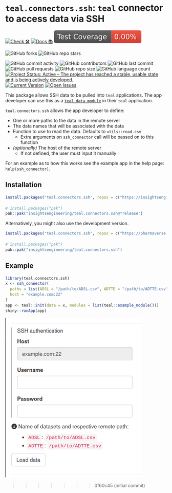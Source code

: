 # `teal.connectors.ssh`: `teal` connector to access data via SSH

<!-- start badges -->
[![Check 🛠](https://github.com/insightsengineering/teal.connectors.ssh/actions/workflows/check.yaml/badge.svg)](https://insightsengineering.github.io/teal.connectors.ssh/main/unit-test-report/)
[![Docs 📚](https://github.com/insightsengineering/teal.connectors.ssh/actions/workflows/docs.yaml/badge.svg)](https://insightsengineering.github.io/teal.connectors.ssh/)
[![Code Coverage 📔](https://raw.githubusercontent.com/insightsengineering/teal.connectors.ssh/_xml_coverage_reports/data/main/badge.svg)](https://insightsengineering.github.io/teal.connectors.ssh/main/coverage-report/)

![GitHub forks](https://img.shields.io/github/forks/insightsengineering/teal.connectors.ssh?style=social)
![GitHub repo stars](https://img.shields.io/github/stars/insightsengineering/teal.connectors.ssh?style=social)

![GitHub commit activity](https://img.shields.io/github/commit-activity/m/insightsengineering/teal.connectors.ssh)
![GitHub contributors](https://img.shields.io/github/contributors/insightsengineering/teal.connectors.ssh)
![GitHub last commit](https://img.shields.io/github/last-commit/insightsengineering/teal.connectors.ssh)
![GitHub pull requests](https://img.shields.io/github/issues-pr/insightsengineering/teal.connectors.ssh)
![GitHub repo size](https://img.shields.io/github/repo-size/insightsengineering/teal.connectors.ssh)
![GitHub language count](https://img.shields.io/github/languages/count/insightsengineering/teal.connectors.ssh)
[![Project Status: Active – The project has reached a stable, usable state and is being actively developed.](https://www.repostatus.org/badges/latest/active.svg)](https://www.repostatus.org/#active)
[![Current Version](https://img.shields.io/github/r-package/v/insightsengineering/teal/main?color=purple\&label=package%20version)](https://github.com/insightsengineering/teal/tree/main)
[![Open Issues](https://img.shields.io/github/issues-raw/insightsengineering/teal?color=red\&label=open%20issues)](https://github.com/insightsengineering/teal/issues?q=is%3Aissue+is%3Aopen+sort%3Aupdated-desc)
<!-- end badges -->


This package allows SSH data to be pulled into `teal` applications.
The app developer can use this as a [`teal_data_module`](https://insightsengineering.github.io/teal/latest-tag/data-as-shiny-module.Rmd) in their `teal` application.

`teal.connectors.ssh` allows the app developer to define:

- One or more paths to the data in the remote server
- The data names that will be associated with the data
- Function to use to read the data. Defaults to `utils::read.csv`
  - Extra arguments on `ssh_connector` call will be passed on to this function 
- _(optionally)_ The host of the remote server
  - If not defined, the user must input it manually

For an example as to how this works see the example app in the help page: `help(ssh_connector)`.

## Installation

```r
install.packages("teal.connectors.ssh", repos = c("https://insightsengineering.r-universe.dev", getOption("repos"))))

# install.packages("pak")
pak::pak("insightsengineering/teal.connectors.ssh@*release")
```

Alternatively, you might also use the development version.

```r
install.packages("teal.connectors.ssh", repos = c("https://pharmaverse.r-universe.dev", getOption("repos")))

# install.packages("pak")
pak::pak("insightsengineering/teal.connectors.ssh")
```

## Example

```r
library(teal.connectors.ssh)
x <- ssh_connector(
  paths = list(ADSL = "/path/to/ADSL.csv", ADTTE = "/path/to/ADTTE.csv"),
  host = "example.com:22"
)
app <- teal::init(data = x, modules = list(teal::example_module()))
shiny::runApp(app)
```

![Example of sample application](man/figures/example-ui.png)
>>>>>>> 0f60c45 (initial commit)
